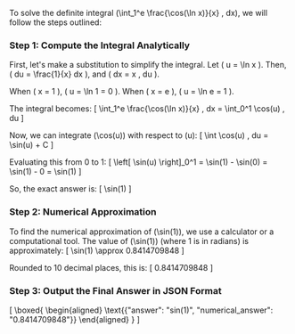 To solve the definite integral \(\int_1^e \frac{\cos(\ln x)}{x} \, dx\), we will follow the steps outlined:

### Step 1: Compute the Integral Analytically

First, let's make a substitution to simplify the integral. Let \( u = \ln x \). Then, \( du = \frac{1}{x} dx \), and \( dx = x \, du \).

When \( x = 1 \), \( u = \ln 1 = 0 \).
When \( x = e \), \( u = \ln e = 1 \).

The integral becomes:
\[
\int_1^e \frac{\cos(\ln x)}{x} \, dx = \int_0^1 \cos(u) \, du
\]

Now, we can integrate \(\cos(u)\) with respect to \(u\):
\[
\int \cos(u) \, du = \sin(u) + C
\]

Evaluating this from 0 to 1:
\[
\left[ \sin(u) \right]_0^1 = \sin(1) - \sin(0) = \sin(1) - 0 = \sin(1)
\]

So, the exact answer is:
\[
\sin(1)
\]

### Step 2: Numerical Approximation

To find the numerical approximation of \(\sin(1)\), we use a calculator or a computational tool. The value of \(\sin(1)\) (where 1 is in radians) is approximately:
\[
\sin(1) \approx 0.8414709848
\]

Rounded to 10 decimal places, this is:
\[
0.8414709848
\]

### Step 3: Output the Final Answer in JSON Format

\[
\boxed{
\begin{aligned}
\text{{"answer": "sin(1)", "numerical_answer": "0.8414709848"}}
\end{aligned}
}
\]